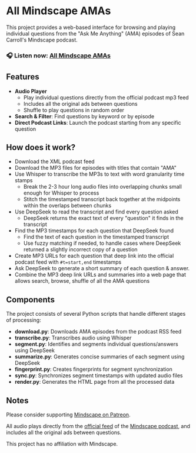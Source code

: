 
# All Mindscape AMAs

This project provides a web-based interface for browsing and playing 
individual questions from the
"Ask Me Anything" (AMA) episodes of Sean Carroll's Mindscape podcast. 

### 🎧 Listen now: [All Mindscape AMAs](https://paul-gauthier.github.io/all-mindscape-amas/)

## Features

- **Audio Player**
  - Play individual questions directly from the official podcast mp3 feed
  - Includes all the original ads between questions
  - Shuffle to play questions in random order
- **Search & Filter**: Find questions by keyword or by episode
- **Direct Podcast Links**: Launch the podcast starting from any specific question

## How does it work?

- Download the XML podcast feed
- Download the MP3 files for episodes with titles that contain "AMA"
- Use Whisper to transcribe the MP3s to text with word granularity time stamps
  - Break the 2-3 hour long audio files into overlapping chunks small enough for Whisper to process
  - Stitch the timestamped transcript back together at the midpoints within the overlaps between chunks
- Use DeepSeek to read the transcript and find every question asked
  - DeepSeek returns the exact text of every "question" it finds in the transcript
- Find the MP3 timestamps for each question that DeepSeek found
  - Find the text of each question in the timestamped transcript
  - Use fuzzy matching if needed, to handle cases where DeepSeek returned a slightly incorrect copy of a question
- Create MP3 URLs for each question that deep link into the official podcast feed with `#t=start,end` timestamps
- Ask DeepSeek to generate a short summary of each question & answer.
- Combine the MP3 deep link URLs and summaries into a web page that allows search, browse, shuffle of all the AMA questions

## Components

The project consists of several Python scripts that handle different stages of processing:

- **download.py**: Downloads AMA episodes from the podcast RSS feed
- **transcribe.py**: Transcribes audio using Whisper
- **segment.py**: Identifies and segments individual questions/answers using DeepSeek
- **summarize.py**: Generates concise summaries of each segment using DeepSeek
- **fingerprint.py**: Creates fingerprints for segment synchronization
- **sync.py**: Synchronizes segment timestamps with updated audio files
- **render.py**: Generates the HTML page from all the processed data

## Notes

Please consider supporting
<a href="https://www.patreon.com/seanmcarroll" target="_blank" rel="noopener noreferrer">
    Mindscape on Patreon</a>.

All audio plays directly from the
<a href="https://art19.com/shows/sean-carrolls-mindscape" target="_blank" rel="noopener noreferrer">
    official feed</a> of the
<a href="https://www.preposterousuniverse.com/podcast/" target="_blank" rel="noopener noreferrer">
    Mindscape podcast</a>,
and includes all the original ads between questions.

This project has no affiliation with Mindscape.
